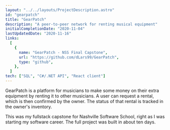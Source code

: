 ```yaml
---
layout: "../../layouts/ProjectDescription.astro"
id: "gearpatch"
title: "GearPatch"
description: "A peer-to-peer network for renting musical equipment"
initialCompletionDate: "2020-11-04"
lastUpdatedDate: "2020-11-16"
links:
  [
    {
      name: "GearPatch - NSS Final Capstone",
      url: "https://github.com/dLars99/GearPatch",
      type: "github",
    },
  ]
tech: ["SQL", "C#/.NET API", "React client"]
---
```


GearPatch is a platform for musicians to make some money on their extra
equipment by renting it to other musicians. A user can request a rental,
which is then confirmed by the owner. The status of that rental is tracked
in the owner's inventory.

This was my fullstack capstone for Nashville Software School, right as I
was starting my software career. The full project was built in about ten
days.
